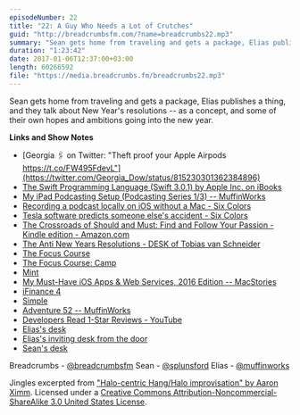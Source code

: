 ```yaml
---
episodeNumber: 22
title: "22: A Guy Who Needs a Lot of Crutches"
guid: "http://breadcrumbsfm.com/?name=breadcrumbs22.mp3"
summary: "Sean gets home from traveling and gets a package, Elias publishes a thing, and they talk about New Year's resolutions – as a concept, and some of their own hopes and ambitions going into the new year."
duration: "1:23:42"
date: 2017-01-06T12:37:00+03:00
length: 60266592
file: "https://media.breadcrumbs.fm/breadcrumbs22.mp3"
---
```

Sean gets home from traveling and gets a package, Elias publishes a thing, and they talk about New Year's resolutions -- as a concept, and some of their own hopes and ambitions going into the new year.

**Links and Show Notes** 
- [Georgia 🖇 on Twitter: "Theft proof your Apple Airpods https://t.co/FW495FdevL"](https://twitter.com/Georgia_Dow/status/815230301362384896)
- [The Swift Programming Language (Swift 3.0.1) by Apple Inc. on iBooks](https://itun.es/us/jEUH0.l)
- [ My iPad Podcasting Setup (Podcasting Series 1/3) -- MuffinWorks](http://www.muffin.works/blog/2016/12/31/my-ipad-podcasting-setup/)
- [ Recording a podcast locally on iOS without a Mac - Six Colors](https://sixcolors.com/post/2016/12/recording-a-podcast-locally-on-ios-without-a-mac/)
- [ Tesla software predicts someone else's accident - Six Colors](https://sixcolors.com/link/2016/12/tesla-autopilot-predicts-someone-elses-accident/)
- [The Crossroads of Should and Must: Find and Follow Your Passion - Kindle edition - Amazon.com](http://www.amazon.com/dp/B00N2A6HMK/?tag=breadcrumbsfm-20)
- [ The Anti New Years Resolutions - DESK of Tobias van Schneider](http://www.vanschneider.com/the-anti-new-years-resolutions/?mc_cid=18c860902b&mc_eid=220a9b2e8b)
- [The Focus Course](https://thefocuscourse.com/)
- [The Focus Course: Camp](https://thefocuscourse.com/camp/)
- [Mint](https://www.mint.com/)
- [ My Must-Have iOS Apps & Web Services, 2016 Edition -- MacStories](https://www.macstories.net/roundups/my-must-have-ios-apps-web-services-2016-edition/)
- [iFinance 4](https://geo.itunes.apple.com/us/app/ifinance-4/id992363116)
- [Simple](https://www.simple.com/)
- [Adventure 52 -- MuffinWorks](http://www.muffin.works/blog/2017/01/02/adventure-52/)
- [Developers Read 1-Star Reviews - YouTube](https://youtu.be/w20yGi2Nqy4)
- [Elias's desk](http://d.pr/i/Ge0t)
- [Elias's inviting desk from the door](http://d.pr/i/syWY)
- [Sean's desk](http://d.pr/i/smN4)

Breadcrumbs - [@breadcrumbsfm](https://twitter.com/breadcrumbsfm) Sean - [@splunsford](https://twitter.com/splunsford) Elias - [@muffinworks](https://twitter.com/muffinworks)

Jingles excerpted from [ "Halo-centric Hang/Halo improvisation" by Aaron Ximm](http://freemusicarchive.org/music/aaron_ximm/handpans_and_the_hang/). Licensed under a [Creative Commons Attribution-Noncommercial-ShareAlike 3.0 United States License](http://creativecommons.org/licenses/by-nc-sa/3.0/us/).